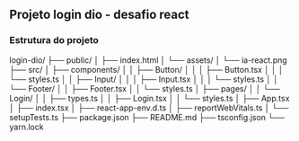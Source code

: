 ## Projeto login dio - desafio react

### Estrutura do projeto

login-dio/
├── public/
│   ├── index.html
│   └── assets/
│       └── ia-react.png
├── src/
│   ├── components/
│   │   ├── Button/
│   │   │   ├── Button.tsx
│   │   │   └── styles.ts
│   │   ├── Input/
│   │   │   ├── Input.tsx
│   │   │   └── styles.ts
│   │   └── Footer/
│   │       ├── Footer.tsx
│   │       └── styles.ts
│   ├── pages/
│   │   └── Login/
│   │       ├── types.ts
│   │       ├── Login.tsx
│   │       └── styles.ts
│   ├── App.tsx
│   ├── index.tsx
│   ├── react-app-env.d.ts
│   ├── reportWebVitals.ts
│   └── setupTests.ts
├── package.json
├── README.md
├── tsconfig.json
└── yarn.lock
